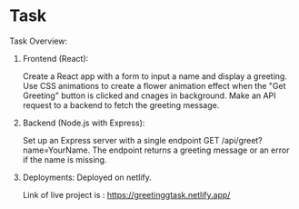 # Task
Task Overview:
1. Frontend (React):

   Create a React app with a form to input a name and display a greeting.
   Use CSS animations to create a flower animation effect when the "Get Greeting" button is clicked and cnages in 
   background.
   Make an API request to a backend to fetch the greeting message.

2. Backend (Node.js with Express):

   Set up an Express server with a single endpoint GET /api/greet?name=YourName.
   The endpoint returns a greeting message or an error if the name is missing.

3. Deployments:
   Deployed on  netlify.

   Link of  live  project is : https://greetinggtask.netlify.app/
